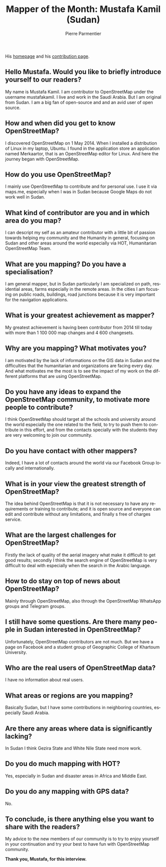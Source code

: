 ﻿---
title: "Mapper of the Month: Mustafa Kamil (Sudan)"
featured:
layout: post
category: motm
author: Pierre Parmentier
lang: en
---

His [homepage](https://www.openstreetmap.org/user/mustafakamil) and his [contribution page](https://hdyc.neis-one.org/?mustafakamil).

## Hello Mustafa. Would you like to briefly introduce yourself to our readers?

My name is Mustafa Kamil. I am contributor to OpenStreetMap under the username mustafakamil. I live and work in the Saudi Arabia. But I am original from Sudan. 
I am a big fan of open-source and and an avid user of open source.

## How and when did you get to know OpenStreetMap?

I discovered OpenStreetMap on 1 May 2014. When I installed a distribution of Linux in my laptop, Ubuntu. I found in the application store an application named Merkaartor, that is an OpenStreetMap editor for Linux. And here the journey began with OpenStreetMap.

## How do you use OpenStreetMap?

I mainly use OpenStreetMap to contribute and for personal use. I use it via maps.me, especially when I was in Sudan because Google Maps do not work well in Sudan.

## What kind of contributor are you and in which area do you map?

I can descript my self as an amateur contributor with a little bit of passion towards helping my community and the Humanity in general, focusing on Sudan and other areas around the world especially via HOT, Humanitarian OpenStreetMap Team.

## What are you mapping? Do you have a specialisation?

I am general mapper, but in Sudan particularly I am specialized on path, residential areas, farms especially in the remote areas. In the cities I am focusing on public roads, buildings, road junctions because it is very important for the navigation applications.	

## What is your greatest achievement as mapper?

My greatest achievement is having been contributor from 2014 till today with more than 1&nbsp;100&nbsp;000 map changes and 4&nbsp;600 changesets.

## Why are you mapping? What motivates you?

I am motivated by the lack of informations on the GIS data in Sudan and the difficulties that the humanitarian and organizations are facing every day. And what motivates me the most is to see the impact of my work on the different platforms that are using OpenStreetMap. 
 
## Do you have any ideas to expand the OpenStreetMap community, to motivate more people to contribute?

I think OpenStreetMap should target all the schools and university around the world especially the one related to the field, to try to push them to contribute in this effort, and from the contacts specially with the students they are very welcoming to join our community. 
 
## Do you have contact with other mappers?

Indeed, I have a lot of contacts around the world via our Facebook Group locally and internationally.

## What is in your view the greatest strength of OpenStreetMap?

The idea behind OpenStreetMap is that it is not necessary to have any requirements or training to contribute; and it is open source and everyone can edit and contribute without any limitations, and finally s free of charges service.

## What are the largest challenges for OpenStreetMap?

Firstly the lack of quality of the aerial imagery what make it difficult to get good results; secondly I think the search engine of OpenStreetMap is very difficult to deal with especially when the search in the Arabic language.

## How to do stay on top of news about OpenStreetMap?

Mainly through OpenStreetMap, also through the OpenStreetMap WhatsApp groups and Telegram groups.

## I still have some questions. Are there many people in Sudan interested in OpenStreetMap?
 
Unfortunately, OpenStreetMap contributors are not much. But we have a page on Facebook and a student group of Geographic College of Khartoum University.

## Who are the real users of OpenStreetMap data?

I have no information about real users.

## What areas or regions are you mapping?

Basically Sudan, but I have some contributions in neighboring countries, especially Saudi Arabia.

## Are there any areas where data is significantly lacking?

In Sudan I think Gezira State and White Nile State need more work.
   
## Do you do much mapping with HOT?

Yes, especially in Sudan and disaster areas in Africa and Middle East.

## Do you do any mapping with GPS data?

No.

## To conclude, is there anything else you want to share with the readers?

My advice to the new members of our community is to try to enjoy yourself in your continuation and try your best to have fun with OpenStreetMap community.

**Thank you, Mustafa, for this interview.**





